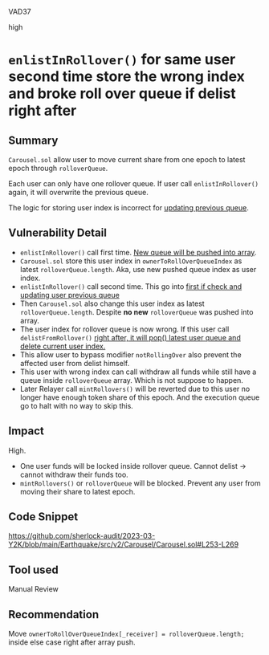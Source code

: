 VAD37

high

# `enlistInRollover()` for same user second time store the wrong index and broke roll over queue if delist right after

## Summary

`Carousel.sol` allow user to move current share from one epoch to latest epoch through `rolloverQueue`.

Each user can only have one rollover queue. If user call `enlistInRollover()` again, it will overwrite the previous queue.

The logic for storing user index is incorrect for [updating previous queue](https://github.com/sherlock-audit/2023-03-Y2K/blob/main/Earthquake/src/v2/Carousel/Carousel.sol#L268).

## Vulnerability Detail

- `enlistInRollover()` call first time. [New queue will be pushed into array](https://github.com/sherlock-audit/2023-03-Y2K/blob/main/Earthquake/src/v2/Carousel/Carousel.sol#L260-L266).
- `Carousel.sol` store this user index in `ownerToRollOverQueueIndex` as latest `rolloverQueue.length`. Aka, use new pushed queue index as user index.
- `enlistInRollover()` call second time. This go into [first if check and updating user previous queue](https://github.com/sherlock-audit/2023-03-Y2K/blob/main/Earthquake/src/v2/Carousel/Carousel.sol#L253-L257)
- Then `Carousel.sol` also change this user index as latest `rolloverQueue.length`. Despite **no new** `rolloverQueue` was pushed into array.
- The user index for rollover queue is now wrong. If this user call `delistFromRollover()` [right after, it will pop() latest user queue and delete current user index.](https://github.com/sherlock-audit/2023-03-Y2K/blob/main/Earthquake/src/v2/Carousel/Carousel.sol#L302)
- This allow user to bypass modifier `notRollingOver` also prevent the affected user from delist himself.
- This user with wrong index can call withdraw all funds while still have a queue inside `rolloverQueue` array. Which is not suppose to happen.
- Later Relayer call `mintRollovers()` will be reverted due to this user no longer have enough token share of this epoch. And the execution queue go to halt with no way to skip this.

## Impact

High.

- One user funds will be locked inside rollover queue. Cannot delist -> cannot withdraw their funds too.
- `mintRollovers()` or `rolloverQueue` will be blocked. Prevent any user from moving their share to latest epoch.

## Code Snippet

<https://github.com/sherlock-audit/2023-03-Y2K/blob/main/Earthquake/src/v2/Carousel/Carousel.sol#L253-L269>

## Tool used

Manual Review

## Recommendation

Move `ownerToRollOverQueueIndex[_receiver] = rolloverQueue.length;` inside else case right after array push.


<!-- Edit the body of your new issue then click the ✓ "Create Issue" button in the top right of the editor. The first line will be the issue title. Assignees and Labels follow after a blank line. Leave an empty line before beginning the body of the issue. -->